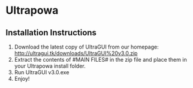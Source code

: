 Ultrapowa
=========

Installation Instructions
------------------------
1. Download the latest copy of UltraGUI from our homepage: http://ultragui.tk/downloads/UltraGUI%20v3.0.zip
2. Extract the contents of #MAIN FILES# in the zip file and place them in your Ultrapowa install folder.
3. Run UltraGUI v3.0.exe
4. Enjoy!
